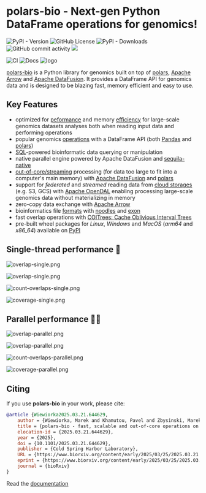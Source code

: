 # polars-bio - Next-gen Python DataFrame operations for genomics!
![PyPI - Version](https://img.shields.io/pypi/v/polars-bio)
![GitHub License](https://img.shields.io/github/license/biodatageeks/polars-bio)
![PyPI - Downloads](https://img.shields.io/pypi/dm/polars-bio)
![GitHub commit activity](https://img.shields.io/github/commit-activity/m/biodatageeks/polars-bio)
[![](https://dcbadge.limes.pink/api/server/https://discord.gg/bpxQ4Yxhk5?style=flat)](https://discord.gg/bpxQ4Yxhk5)

![CI](https://github.com/biodatageeks/polars-bio/actions/workflows/publish_to_pypi.yml/badge.svg?branch=master)
![Docs](https://github.com/biodatageeks/polars-bio/actions/workflows/publish_documentation.yml/badge.svg?branch=master)
![logo](docs/assets/logo-large.png)




[polars-bio](https://pypi.org/project/polars-bio/) is a Python library for genomics built on top of [polars](https://pola.rs/), [Apache Arrow](https://arrow.apache.org/) and [Apache DataFusion](https://datafusion.apache.org/).
It provides a DataFrame API for genomics data and is designed to be blazing fast, memory efficient and easy to use.

## Key Features
* optimized for [peformance](https://biodatageeks.org/polars-bio/performance/) and memory [efficiency](https://biodatageeks.org/polars-bio/performance/#memory-characteristics) for large-scale genomics datasets analyses both when reading input data and performing operations
* popular genomics [operations](https://biodatageeks.org/polars-bio/features/#genomic-ranges-operations) with a DataFrame API (both [Pandas](https://pandas.pydata.org/) and [polars](https://pola.rs/))
* [SQL](https://biodatageeks.org/polars-bio/features/#sql-powered-data-processing)-powered bioinformatic data querying or manipulation
* native parallel engine powered by Apache DataFusion and [sequila-native](https://github.com/biodatageeks/sequila-native)
* [out-of-core/streaming](https://biodatageeks.org/polars-bio/features/#streaming) processing (for data too large to fit into a computer's main memory)  with [Apache DataFusion](https://datafusion.apache.org/) and [polars](https://pola.rs/)
* support for *federated* and *streamed* reading data from [cloud storages](https://biodatageeks.org/polars-bio/features/#cloud-storage) (e.g. S3, GCS) with [Apache OpenDAL](https://github.com/apache/opendal) enabling processing large-scale genomics data without materializing in memory
* zero-copy data exchange with [Apache Arrow](https://arrow.apache.org/)
* bioinformatics file [formats](https://biodatageeks.org/polars-bio/features/#file-formats-support) with [noodles](https://github.com/zaeleus/noodles) and [exon](https://github.com/wheretrue/exon)
* fast overlap operations with [COITrees: Cache Oblivious Interval Trees](https://github.com/dcjones/coitrees)
* pre-built wheel packages for *Linux*, *Windows* and *MacOS* (*arm64* and *x86_64*) available on [PyPI](https://pypi.org/project/polars-bio/#files)

## Single-thread performance 🏃‍
![overlap-single.png](docs/assets/overlap-single.png)

![overlap-single.png](docs/assets/nearest-single.png)

![count-overlaps-single.png](docs/assets/count-overlaps-single.png)

![coverage-single.png](docs/assets/coverage-single.png)

## Parallel performance 🏃‍🏃‍
![overlap-parallel.png](docs/assets/overlap-parallel.png)

![overlap-parallel.png](docs/assets/nearest-parallel.png)

![count-overlaps-parallel.png](docs/assets/count-overlaps-parallel.png)

![coverage-parallel.png](docs/assets/coverage-parallel.png)


## Citing

If you use **polars-bio** in your work, please cite:

```bibtex
@article {Wiewiorka2025.03.21.644629,
	author = {Wiewiorka, Marek and Khamutou, Pavel and Zbysinski, Marek and Gambin, Tomasz},
	title = {polars-bio - fast, scalable and out-of-core operations on large genomic interval datasets},
	elocation-id = {2025.03.21.644629},
	year = {2025},
	doi = {10.1101/2025.03.21.644629},
	publisher = {Cold Spring Harbor Laboratory},
	URL = {https://www.biorxiv.org/content/early/2025/03/25/2025.03.21.644629},
	eprint = {https://www.biorxiv.org/content/early/2025/03/25/2025.03.21.644629.full.pdf},
	journal = {bioRxiv}
}
```

Read the [documentation](https://biodatageeks.github.io/polars-bio/)